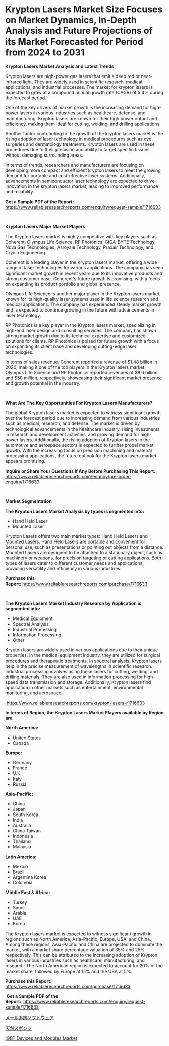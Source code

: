<p><h1>Krypton Lasers Market Size Focuses on Market Dynamics, In-Depth Analysis and Future Projections of its Market Forecasted for Period from 2024 to 2031</h1></p><p><strong>Krypton Lasers Market Analysis and Latest Trends</strong></p>
<p><p>Krypton lasers are high-power gas lasers that emit a deep red or near-infrared light. They are widely used in scientific research, medical applications, and industrial processes. The market for krypton lasers is expected to grow at a compound annual growth rate (CAGR) of 5.4% during the forecast period. </p><p>One of the key drivers of market growth is the increasing demand for high-power lasers in various industries such as healthcare, defense, and manufacturing. Krypton lasers are known for their high power output and efficiency, making them ideal for cutting, welding, and drilling applications. </p><p>Another factor contributing to the growth of the krypton lasers market is the rising adoption of laser technology in medical procedures such as eye surgeries and dermatology treatments. Krypton lasers are used in these procedures due to their precision and ability to target specific tissues without damaging surrounding areas. </p><p>In terms of trends, researchers and manufacturers are focusing on developing more compact and efficient krypton lasers to meet the growing demand for portable and cost-effective laser systems. Additionally, advancements in semiconductor laser technology are expected to drive innovation in the krypton lasers market, leading to improved performance and reliability.</p></p>
<p><strong>Get a Sample PDF of the Report:&nbsp;</strong> <a href="https://www.reliableresearchreports.com/enquiry/request-sample/1716633">https://www.reliableresearchreports.com/enquiry/request-sample/1716633</a></p>
<p>&nbsp;</p>
<p><strong>Krypton Lasers Major Market Players</strong></p>
<p><p>The Krypton lasers market is highly competitive with key players such as Coherent, Olympus Life Science, RP Photonics, GIGA-BYTE Technology, Nova Gas Technologies, Asroyale Technology, Praxair Technology, and Cryoin Engineering. </p><p>Coherent is a leading player in the Krypton lasers market, offering a wide range of laser technologies for various applications. The company has seen significant market growth in recent years due to its innovative products and strong customer base. Coherent's future growth is promising, with a focus on expanding its product portfolio and global presence.</p><p>Olympus Life Science is another major player in the Krypton lasers market, known for its high-quality laser systems used in life science research and medical applications. The company has experienced steady market growth and is expected to continue growing in the future with advancements in laser technology.</p><p>RP Photonics is a key player in the Krypton lasers market, specializing in high-end laser design and consulting services. The company has shown strong market growth due to its technical expertise and customized solutions for clients. RP Photonics is poised for future growth with a focus on expanding its client base and developing cutting-edge laser technologies.</p><p>In terms of sales revenue, Coherent reported a revenue of $1.48 billion in 2020, making it one of the top players in the Krypton lasers market. Olympus Life Science and RP Photonics reported revenues of $8.6 billion and $50 million, respectively, showcasing their significant market presence and growth potential in the industry.</p></p>
<p>&nbsp;</p>
<p><strong>What Are The Key Opportunities For Krypton Lasers Manufacturers?</strong></p>
<p><p>The global Krypton lasers market is expected to witness significant growth over the forecast period due to increasing demand from various industries such as medical, research, and defense. The market is driven by technological advancements in the healthcare industry, rising investments in research and development activities, and growing demand for high-power lasers. Additionally, the rising adoption of Krypton lasers in the automotive and aerospace sectors is expected to further propel market growth. With the increasing focus on precision machining and material processing applications, the future outlook for the Krypton lasers market appears promising.</p></p>
<p><strong>Inquire or Share Your Questions If Any Before Purchasing This Report:</strong> <a href="https://www.reliableresearchreports.com/enquiry/pre-order-enquiry/1716633">https://www.reliableresearchreports.com/enquiry/pre-order-enquiry/1716633</a></p>
<p>&nbsp;</p>
<p><strong>Market Segmentation</strong></p>
<p><strong>The Krypton Lasers Market Analysis by types is segmented into:</strong></p>
<p><ul><li>Hand Held Laser</li><li>Mounted Laser</li></ul></p>
<p><p>Krypton Lasers offers two main market types: Hand Held Lasers and Mounted Lasers. Hand Held Lasers are portable and convenient for personal use, such as presentations or pointing out objects from a distance. Mounted Lasers are designed to be attached to a stationary object, such as machinery or weapons, for precision targeting or cutting applications. Both types of lasers cater to different customer needs and applications, providing versatility and efficiency in various industries.</p></p>
<p><strong>Purchase this Report:&nbsp;</strong><a href="https://www.reliableresearchreports.com/purchase/1716633">https://www.reliableresearchreports.com/purchase/1716633</a></p>
<p>&nbsp;</p>
<p><strong>The Krypton Lasers Market Industry Research by Application is segmented into:</strong></p>
<p><ul><li>Medical Equipment</li><li>Spectral Analysis</li><li>Industrial Processing</li><li>Information Processing</li><li>Other</li></ul></p>
<p><p>Krypton lasers are widely used in various applications due to their unique properties. In the medical equipment industry, they are utilized for surgical procedures and therapeutic treatments. In spectral analysis, Krypton lasers help in the precise measurement of wavelengths in scientific research. Industrial processing involves using these lasers for cutting, welding, and drilling materials. They are also used in information processing for high-speed data transmission and storage. Additionally, Krypton lasers find application in other markets such as entertainment, environmental monitoring, and aerospace.</p></p>
<p><a href="https://www.reliableresearchreports.com/krypton-lasers-r1716633">&nbsp;https://www.reliableresearchreports.com/krypton-lasers-r1716633</a></p>
<p><strong>In terms of Region, the Krypton Lasers Market Players available by Region are:</strong></p>
<p>
    <p> <strong> North America: </strong>
        <ul>
            <li>United States</li>
            <li>Canada</li>
        </ul>
        </p> 
    <p> <strong> Europe: </strong>
        <ul>
            <li>Germany</li>
            <li>France</li>
            <li>U.K.</li>
            <li>Italy</li>
            <li>Russia</li>
        </ul>
        </p> 
    <p> <strong> Asia-Pacific: </strong>
        <ul>
            <li>China</li>
            <li>Japan</li>
            <li>South Korea</li>
            <li>India</li>
            <li>Australia</li>
            <li>China Taiwan</li>
            <li>Indonesia</li>
            <li>Thailand</li>
            <li>Malaysia</li>
        </ul>
        </p> 
    <p> <strong> Latin America: </strong>
        <ul>
            <li>Mexico</li>
            <li>Brazil</li>
            <li>Argentina Korea</li>
            <li>Colombia</li>
        </ul>
        </p> 
    <p> <strong> Middle East & Africa: </strong>
        <ul>
            <li>Turkey</li>
            <li>Saudi</li>
            <li>Arabia</li>
            <li>UAE</li>
            <li>Korea</li>
        </ul>
    </p>
    </p>
<p><p>The Krypton lasers market is expected to witness significant growth in regions such as North America, Asia-Pacific, Europe, USA, and China. Among these regions, Asia-Pacific and China are projected to dominate the market, with a market share percentage valuation of 35% and 25% respectively. This can be attributed to the increasing adoption of Krypton lasers in various industries such as healthcare, manufacturing, and research. The North American region is expected to account for 20% of the market share, followed by Europe at 15% and the USA at 5%.</p></p>
<p><strong>Purchase this Report: </strong><a href="https://www.reliableresearchreports.com/purchase/1716633">https://www.reliableresearchreports.com/purchase/1716633</a></p>
<p>&nbsp;<strong>Get a Sample PDF of the Report:&nbsp;&nbsp;</strong><a href="https://www.reliableresearchreports.com/enquiry/request-sample/1716633">https://www.reliableresearchreports.com/enquiry/request-sample/1716633</a></p>
<p><strong></strong></p>
<p><p><a href="https://medium.com/@lauriank/%E9%9B%BB%E5%AD%90%E3%83%A1%E3%83%BC%E3%83%AB%E3%83%88%E3%83%A9%E3%83%83%E3%82%AD%E3%83%B3%E3%82%B0%E3%82%BD%E3%83%95%E3%83%88%E3%82%A6%E3%82%A7%E3%82%A2%E5%B8%82%E5%A0%B4%E3%81%AE%E5%88%86%E6%9E%90-%E3%82%B0%E3%83%AD%E3%83%BC%E3%83%90%E3%83%AB%E7%94%A3%E6%A5%AD%E3%81%AE%E8%A6%8B%E9%80%9A%E3%81%97%E3%81%A8%E4%BA%88%E6%B8%AC-2024%E5%B9%B4%E3%81%8B%E3%82%892031%E5%B9%B4-1518674730f6">メール追跡ソフトウェア</a></p><p><a href="https://medium.com/@carolynsparkly/%E5%A4%A9%E7%84%B6%E3%82%B9%E3%83%9D%E3%83%B3%E3%82%B8%E5%B8%82%E5%A0%B4%E3%81%AF-%E3%82%B7%E3%82%A7%E3%82%A2-%E3%82%B5%E3%82%A4%E3%82%BA-2031%E5%B9%B4%E3%81%BE%E3%81%A7%E3%81%AE%E4%BA%88%E6%B8%AC%E3%81%BE%E3%81%A7%E3%82%92%E9%87%8D%E7%82%B9%E7%9A%84%E3%81%AB%E3%81%97%E3%81%A6%E3%81%84%E3%81%BE%E3%81%99-3b33e13d2487">天然スポンジ</a></p><p><a href="https://copper-carbon-84f.notion.site/IGBT-Devices-and-Modules-Market-Furnishes-Information-on-Market-Share-Market-Trends-and-Market-Gro-0f2ea2b4692d44e6abda6d99ca4fe5ae">IGBT Devices and Modules Market</a></p></p>